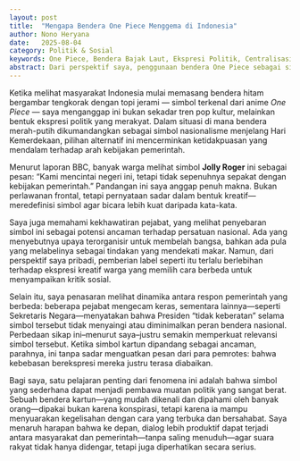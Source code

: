 ```yaml
---
layout: post
title:  "Mengapa Bendera One Piece Menggema di Indonesia"
author: Nono Heryana
date:   2025-08-04
category: Politik & Sosial
keywords: One Piece, Bendera Bajak Laut, Ekspresi Politik, Centralisasi, Kebebasan
abstract: Dari perspektif saya, penggunaan bendera One Piece sebagai simbol protes mencerminkan kegelisahan rakyat terhadap sentralisasi kekuasaan dan keterbatasan kebebasan. Langkah masyarakat ini menjadi sinyal kuat tentang kewaspadaan terhadap supresifitas simbolik.
---
```


Ketika melihat masyarakat Indonesia mulai memasang bendera hitam bergambar tengkorak dengan topi jerami — simbol terkenal dari anime *One Piece* — saya menganggap ini bukan sekadar tren pop kultur, melainkan bentuk ekspresi politik yang merakyat. Dalam situasi di mana bendera merah-putih dikumandangkan sebagai simbol nasionalisme menjelang Hari Kemerdekaan, pilihan alternatif ini mencerminkan ketidakpuasan yang mendalam terhadap arah kebijakan pemerintah.

Menurut laporan BBC, banyak warga melihat simbol **Jolly Roger** ini sebagai pesan: “Kami mencintai negeri ini, tetapi tidak sepenuhnya sepakat dengan kebijakan pemerintah.” Pandangan ini saya anggap penuh makna. Bukan perlawanan frontal, tetapi pernyataan sadar dalam bentuk kreatif—meredefinisi simbol agar bicara lebih kuat daripada kata-kata.

Saya juga memahami kekhawatiran pejabat, yang melihat penyebaran simbol ini sebagai potensi ancaman terhadap persatuan nasional. Ada yang menyebutnya upaya terorganisir untuk membelah bangsa, bahkan ada pula yang melabelinya sebagai tindakan yang mendekati makar. Namun, dari perspektif saya pribadi, pemberian label seperti itu terlalu berlebihan terhadap ekspresi kreatif warga yang memilih cara berbeda untuk menyampaikan kritik sosial.

Selain itu, saya penasaran melihat dinamika antara respon pemerintah yang berbeda: beberapa pejabat mengecam keras, sementara lainnya—seperti Sekretaris Negara—menyatakan bahwa Presiden “tidak keberatan” selama simbol tersebut tidak menyaingi atau diminimalkan peran bendera nasional. Perbedaan sikap ini–menurut saya–justru semakin memperkuat relevansi simbol tersebut. Ketika simbol kartun dipandang sebagai ancaman, parahnya, ini tanpa sadar menguatkan pesan dari para pemrotes: bahwa kebebasan berekspresi mereka justru terasa diabaikan.

Bagi saya, satu pelajaran penting dari fenomena ini adalah bahwa simbol yang sederhana dapat menjadi pembawa muatan politik yang sangat berat. Sebuah bendera kartun—yang mudah dikenali dan dipahami oleh banyak orang—dipakai bukan karena konspirasi, tetapi karena ia mampu menyuarakan kegelisahan dengan cara yang terbuka dan bersahabat. Saya menaruh harapan bahwa ke depan, dialog lebih produktif dapat terjadi antara masyarakat dan pemerintah—tanpa saling menuduh—agar suara rakyat tidak hanya didengar, tetapi juga diperhatikan secara serius.
